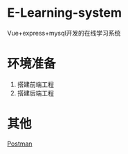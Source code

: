 # E-Learning-system
Vue+express+mysql开发的在线学习系统

# 环境准备
1. 搭建前端工程
2. 搭建后端工程

# 其他
[Postman](https://blog.csdn.net/fxbin123/article/details/80428216)